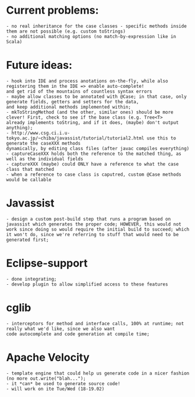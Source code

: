 Current problems:
=================
    - no real inheritance for the case classes - specific methods inside them are not possible (e.g. custom toStrings)
    - no additional matching options (no match-by-expression like in Scala)


Future ideas:
=============
    - hook into IDE and process anotations on-the-fly, while also registering them in the IDE => enable auto-complete!
    and get rid of the mountains of countless syntax errors
    - maybe allow classes to be annotated with @Case; in that case, only generate fields, getters and setters for the data,
    and keep additional methods implemented within;
    - mkToStringMethod (and the other, similar ones) should be more clever! First, check to see if the base class (e.g. Tree<T>
    already implements toString, and if it does, (maybe) don't output anything);
    - http://www.csg.ci.i.u-tokyo.ac.jp/~chiba/javassist/tutorial/tutorial2.html use this to generate the caseXXX methods
    dynamically, by editing class files (after javac compiles everything)
    - captureCaseXXX holds both the reference to the matched thing, as well as the individual fields
    - captureXXX (maybe) could ONLY have a reference to what the case class that matched
    - when a reference to case class is caputred, custom @Case methods would be callable

Javassist
=========
    - design a custom post-build step that runs a program based on javassist which generates the proper code; HOWEVER, this would not work since doing so would require the initial build to succeed; which it won't do, since we're referring to stuff that would need to be generated first;

Eclipse-support
===============
    - done integrating;
    - develop plugin to allow simplified access to these features

cglib
=====
    - interceptors for method and interface calls, 100% at runtime; not really what we'd like, since we also want
    code autocomplete and code generation at compile time;

Apache Velocity
===============
    - template engine that could help us generate code in a nicer fashion (no more out.write("blah...");
    - it *can* be used to generate source code!
    - will work on ite Tue/Wed (18-19.02)
